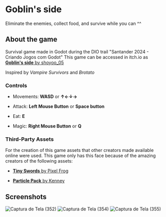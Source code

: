 
# Goblin's side
Eliminate the enemies, collect food, and survive while you can ^^

## About the game
Survival game made in Godot during the DIO trail "Santander 2024 - Criando Jogos com Godot"
This game can be accessed in itch.io as <a href="https://pixelfrog-assets.itch.io/goblins-side"> <strong>Goblin's side</strong> by shoyoo_05</a>

Inspired by _Vampire Survivors_ and _Brotato_

### Controls
- Movements: **WASD** or **↑←↓→**

- Attack: **Left Mouse Button** or **Space button**

- Eat: **E**

- Magic: **Right Mouse Button** or **Q**

### Third-Party Assets
For the creation of this game assets that other creators made available online were used. This game only has this face because of the amazing creators of the following assets:

- <a href="https://pixelfrog-assets.itch.io/tiny-swords"> <strong>Tiny Swords</strong> by Pixel Frog</a>

- <a href="https://kenney.nl/assets/particle-pack"> <strong>Particle Pack</strong> by Kenney</a>

## Screenshots
![Captura de Tela (352)](https://github.com/user-attachments/assets/0aced935-94dd-4aa4-be4f-400900cc33c6)
![Captura de Tela (354)](https://github.com/user-attachments/assets/b48b2575-b744-4672-8d93-c367d9ae80d7)
![Captura de Tela (355)](https://github.com/user-attachments/assets/f7521e0e-86b5-41ae-930b-1a8948c1180f)
